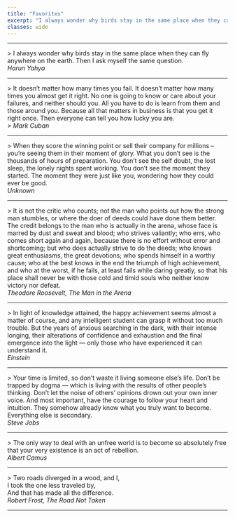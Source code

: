 ```yaml
---
title: "Favorites"
excerpt: "I always wonder why birds stay in the same place when they can..."
classes: wide
---
```


<hr width="100%" />
> I always wonder why birds stay in the same place when they can fly anywhere on the earth. Then I ask myself the same question. <br />
<cite>Harun Yahya</cite>
<hr width="100%" />
> It doesn’t matter how many times you fail. It doesn’t matter how many times you almost get it right. No one is going to know or care about your failures, and neither should you. All you have to do is learn from them and those around you. Because all that matters in business is that you get it right once. Then everyone can tell you how lucky you are.<br />
> <cite>Mark Cuban</cite>
<hr width="100%" />
> When they score the winning point or sell their company for millions &#8211; you&#8217;re seeing them in their moment of glory. What you don&#8217;t see is the thousands of hours of preparation. You don&#8217;t see the self doubt, the lost sleep, the lonely nights spent working. You don&#8217;t see the moment they started. The moment they were just like you, wondering how they could ever be good.<br />
<cite>Unknown</cite>
<hr width="100%" />
> It is not the critic who counts; not the man who points out how the strong man stumbles, or where the doer of deeds could have done them better. The credit belongs to the man who is actually in the arena, whose face is marred by dust and sweat and blood; who strives valiantly; who errs, who comes short again and again, because there is no effort without error and shortcoming; but who does actually strive to do the deeds; who knows great enthusiasms, the great devotions; who spends himself in a worthy cause; who at the best knows in the end the triumph of high achievement, and who at the worst, if he fails, at least fails while daring greatly, so that his place shall never be with those cold and timid souls who neither know victory nor defeat.<br />
<cite>Theodore Roosevelt, The Man in the Arena</cite>
<hr width="100%" />
> In light of knowledge attained, the happy achievement seems almost a matter of course, and any intelligent student can grasp it without too much trouble. But the years of anxious searching in the dark, with their intense longing, their alterations of confidence and exhaustion and the final emergence into the light &#8212; only those who have experienced it can understand it.<br />
<cite>Einstein</cite>
<hr width="100%" />
> Your time is limited, so don&#8217;t waste it living someone else&#8217;s life. Don&#8217;t be trapped by dogma — which is living with the results of other people&#8217;s thinking. Don&#8217;t let the noise of others&#8217; opinions drown out your own inner voice. And most important, have the courage to follow your heart and intuition. They somehow already know what you truly want to become. Everything else is secondary.<br />
<cite>Steve Jobs</cite>
<hr width="100%" />
> The only way to deal with an unfree world is to become so absolutely free that your very existence is an act of rebellion.<br />
<cite>Albert Camus</cite>
<hr width="100%" />
> Two roads diverged in a wood, and I,<br />
	I took the one less traveled by,<br />
	And that has made all the difference.<br />
<cite>Robert Frost, The Road Not Taken</cite>
<hr width="100%" />
